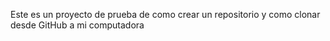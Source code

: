 Este es un  proyecto de prueba de como crear un repositorio  y como clonar desde GitHub a mi computadora 
